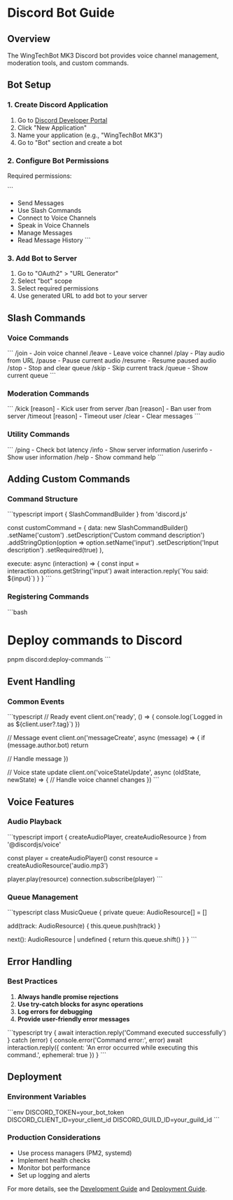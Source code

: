 # Discord Bot Guide

## Overview

The WingTechBot MK3 Discord bot provides voice channel management, moderation tools, and custom commands.

## Bot Setup

### 1. Create Discord Application

1. Go to [Discord Developer Portal](https://discord.com/developers/applications)
2. Click "New Application"
3. Name your application (e.g., "WingTechBot MK3")
4. Go to "Bot" section and create a bot

### 2. Configure Bot Permissions

Required permissions:

\`\`\`

- Send Messages
- Use Slash Commands
- Connect to Voice Channels
- Speak in Voice Channels
- Manage Messages
- Read Message History
  \`\`\`

### 3. Add Bot to Server

1. Go to "OAuth2" > "URL Generator"
2. Select "bot" scope
3. Select required permissions
4. Use generated URL to add bot to your server

## Slash Commands

### Voice Commands

\`\`\`
/join - Join voice channel
/leave - Leave voice channel
/play <url> - Play audio from URL
/pause - Pause current audio
/resume - Resume paused audio
/stop - Stop and clear queue
/skip - Skip current track
/queue - Show current queue
\`\`\`

### Moderation Commands

\`\`\`
/kick <user> [reason] - Kick user from server
/ban <user> [reason] - Ban user from server
/timeout <user> <duration> [reason] - Timeout user
/clear <amount> - Clear messages
\`\`\`

### Utility Commands

\`\`\`
/ping - Check bot latency
/info - Show server information
/userinfo <user> - Show user information
/help - Show command help
\`\`\`

## Adding Custom Commands

### Command Structure

\`\`\`typescript
import { SlashCommandBuilder } from 'discord.js'

const customCommand = {
data: new SlashCommandBuilder()
.setName('custom')
.setDescription('Custom command description')
.addStringOption(option =>
option.setName('input')
.setDescription('Input description')
.setRequired(true)
),

execute: async (interaction) => {
const input = interaction.options.getString('input')
await interaction.reply(\`You said: \${input}\`)
}
}
\`\`\`

### Registering Commands

\`\`\`bash

# Deploy commands to Discord

pnpm discord:deploy-commands
\`\`\`

## Event Handling

### Common Events

\`\`\`typescript
// Ready event
client.on('ready', () => {
console.log(\`Logged in as \${client.user?.tag}\`)
})

// Message event
client.on('messageCreate', async (message) => {
if (message.author.bot) return

// Handle message
})

// Voice state update
client.on('voiceStateUpdate', async (oldState, newState) => {
// Handle voice channel changes
})
\`\`\`

## Voice Features

### Audio Playback

\`\`\`typescript
import { createAudioPlayer, createAudioResource } from '@discordjs/voice'

const player = createAudioPlayer()
const resource = createAudioResource('audio.mp3')

player.play(resource)
connection.subscribe(player)
\`\`\`

### Queue Management

\`\`\`typescript
class MusicQueue {
private queue: AudioResource[] = []

add(track: AudioResource) {
this.queue.push(track)
}

next(): AudioResource | undefined {
return this.queue.shift()
}
}
\`\`\`

## Error Handling

### Best Practices

1. **Always handle promise rejections**
2. **Use try-catch blocks for async operations**
3. **Log errors for debugging**
4. **Provide user-friendly error messages**

\`\`\`typescript
try {
await interaction.reply('Command executed successfully')
} catch (error) {
console.error('Command error:', error)
await interaction.reply({
content: 'An error occurred while executing this command.',
ephemeral: true
})
}
\`\`\`

## Deployment

### Environment Variables

\`\`\`env
DISCORD_TOKEN=your_bot_token
DISCORD_CLIENT_ID=your_client_id
DISCORD_GUILD_ID=your_guild_id
\`\`\`

### Production Considerations

- Use process managers (PM2, systemd)
- Implement health checks
- Monitor bot performance
- Set up logging and alerts

For more details, see the [Development Guide](/guide/development) and [Deployment Guide](/guide/deployment).
